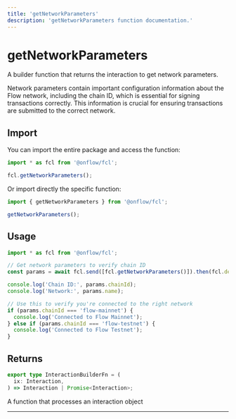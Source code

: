 ```yaml
---
title: 'getNetworkParameters'
description: 'getNetworkParameters function documentation.'
---
```


<!-- THIS DOCUMENT IS AUTO-GENERATED FROM [onflow/fcl/../sdk/src/build/cadence/build-get-network-parameters.ts](https://github.com/onflow/fcl-js/tree/master/packages/fcl/../sdk/src/build/cadence/build-get-network-parameters.ts). DO NOT EDIT MANUALLY -->

# getNetworkParameters

A builder function that returns the interaction to get network parameters.

Network parameters contain important configuration information about the Flow network,
including the chain ID, which is essential for signing transactions correctly.
This information is crucial for ensuring transactions are submitted to the correct network.

## Import

You can import the entire package and access the function:

```typescript
import * as fcl from '@onflow/fcl';

fcl.getNetworkParameters();
```

Or import directly the specific function:

```typescript
import { getNetworkParameters } from '@onflow/fcl';

getNetworkParameters();
```

## Usage

```typescript
import * as fcl from '@onflow/fcl';

// Get network parameters to verify chain ID
const params = await fcl.send([fcl.getNetworkParameters()]).then(fcl.decode);

console.log('Chain ID:', params.chainId);
console.log('Network:', params.name);

// Use this to verify you're connected to the right network
if (params.chainId === 'flow-mainnet') {
  console.log('Connected to Flow Mainnet');
} else if (params.chainId === 'flow-testnet') {
  console.log('Connected to Flow Testnet');
}
```

## Returns

```typescript
export type InteractionBuilderFn = (
  ix: Interaction,
) => Interaction | Promise<Interaction>;
```

A function that processes an interaction object

---
